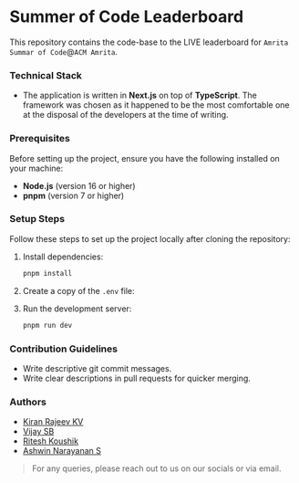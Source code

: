 # Summer of Code Leaderboard

This repository contains the code-base to the LIVE leaderboard for `Amrita Summar of Code`@`ACM Amrita`.

### Technical Stack
- The application is written in **Next.js** on top of **TypeScript**. The framework was chosen as it happened to be the most comfortable one at the disposal of the developers at the time of writing.

### Prerequisites
Before setting up the project, ensure you have the following installed on your machine:

- **Node.js** (version 16 or higher)
- **pnpm** (version 7 or higher)

### Setup Steps
Follow these steps to set up the project locally after cloning the repository:

1. Install dependencies:
   ```bash
   pnpm install
   ```

2. Create a copy of the `.env` file:

3. Run the development server:
   ```bash
   pnpm run dev
   ```

### Contribution Guidelines
- Write descriptive git commit messages.
- Write clear descriptions in pull requests for quicker merging.

### Authors
- [Kiran Rajeev KV](https://github.com/KiranRajeev-KV)
- [Vijay SB](https://github.com/vijaysb0613)
- [Ritesh Koushik](https://github.com/IAmRiteshKoushik/)
- [Ashwin Narayanan S](https://github.com/Ashrockzzz2003)

> For any queries, please reach out to us on our socials or via email.
